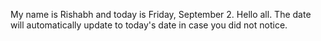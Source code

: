 My name is Rishabh and today is Friday, September 2. Hello all. The date will automatically update to today's date in case you did not notice.
